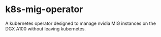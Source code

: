 # k8s-mig-operator
A kubernetes operator designed to manage nvidia MIG instances on the DGX A100 without leaving kubernetes. 
